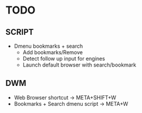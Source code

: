 # TODO

## SCRIPT
- Dmenu bookmarks + search
    - Add bookmarks/Remove
    - Detect follow up input for engines
    - Launch default browser with search/bookmark

## DWM
- Web Browser shortcut -> META+SHIFT+W
- Bookmarks + Search dmenu script -> META+W
